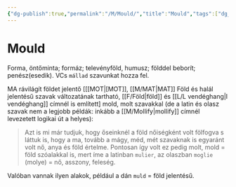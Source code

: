 ```yaml
---
{"dg-publish":true,"permalink":"/M/Mould/","title":"Mould","tags":["dg_uploaded"],"created":"2023-10-21T10:18","updated":"2023-10-25T01:58"}
---
```



# Mould

Forma, öntőminta; formáz; televényföld, humusz; földdel beborít; penész(esedik). VCs `mállad` szavunkat hozza fel.  

MA rávilágít földet jelentő \[[[MOT\|[MOT]], [[M/MAT\|MAT]] Föld és halál jelentésű szavak változatának tartható, [[F/Föld\|föld]] és [[L/L vendéghang\|l vendéghang]] címnél is említett\] mold, molt szavakkal (de a latin és olasz szavak nem a legjobb példák: inkább a [[M/Mollify\|mollify]] címnél levezetett logikai út a helyes):  
> Azt is mi már tudjuk, hogy őseinknél a föld nőiségként volt fölfogva s láttuk is, hogy a ma, tovább a mágy, méd, mét szavaknak is egyaránt volt nő, anya és föld értelme. Pontosan így volt ez pedig molt, mold = föld szóalakkal is, mert íme a latinban `mulier`, az olaszban `moglie` (molye) = nő, asszony, feleség.  

Valóban vannak ilyen alakok, például a dán `muld` = föld jelentésű.  